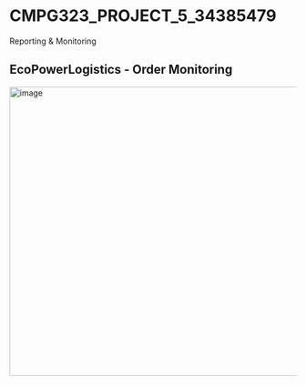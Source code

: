 # CMPG323_PROJECT_5_34385479
Reporting &amp; Monitoring

## EcoPowerLogistics - Order Monitoring

<img width="508" alt="image" src="https://github.com/kayleeyana/CMPG323_PROJECT_5_34385479/assets/112712495/68a9bedc-19aa-43c6-aa6c-c3b492ea6ccb">



